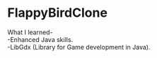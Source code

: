 # FlappyBirdClone
What I learned-<br/>
-Enhanced Java skills.<br/>
-LibGdx (Library for Game development in Java).
